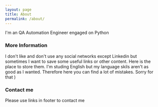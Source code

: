 ```yaml
---
layout: page
title: About
permalink: /about/
---
```


I'm an QA Automation Engineer engaged on Python

### More Information

I don't like and don't use any social networks except Linkedin but sometimes I want to save some useful links or other content. Here is the place to store them.
I'm studing English but my language skils aren't as good as I wanted. Therefore here you can find a lot of mistakes. Sorry for that )

### Contact me

Please use links in footer to contact me
